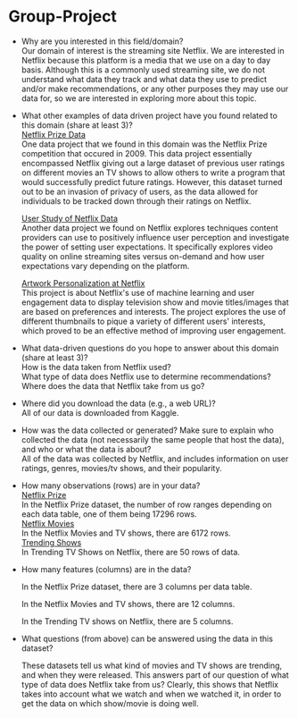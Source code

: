 # Group-Project

- Why are you interested in this field/domain?  
Our domain of interest is the streaming site Netflix. We are interested in Netflix because this platform is a media that we use 
on a day to day basis. Although this is a commonly used streaming site, we do not understand what data they track and what data 
they use to predict and/or make recommendations, or any other purposes they may use our data for, so we are interested in exploring more about this topic.

- What other examples of data driven project have you found related to this domain (share at least 3)?  
[Netflix Prize Data](https://www.kaggle.com/netflix-inc/netflix-prize-data?fbclid=IwAR0V2GJNG-iFmPBzOW35a0wICgwnQS38sSplFp9kkSpHlyAwLIzBcCfER9c)  
One data project that we found in this domain was the Netflix Prize competition that occured in 2009. This data project essentially encompassed Netflix giving out a large dataset of previous user ratings on different movies an TV shows to allow others to write a program that would successfully predict future ratings. However, this dataset turned out to be an invasion of privacy of users, as the data allowed for individuals to be tracked down through their ratings on Netflix. 

    [User Study of Netflix Data](https://link.springer.com/chapter/10.1007/978-3-319-20886-2_45?fbclid=IwAR3PynixfHMSl64c4zb0Cbycc5tyt3hYHqlSW3KFGRHtkH82RsF3gbIm6T8)  
    Another data project we found on Netflix explores techniques content providers can use to positively influence user perception and investigate the power of setting user expectations. It specifically explores video quality on online streaming sites versus on-demand and how user expectations vary depending on the platform.

    [Artwork Personalization at Netflix](https://netflixtechblog.com/artwork-personalization-c589f074ad76)  
    This project is about Netflix's use of machine learning and user engagement data to display television show and movie titles/images that are based on preferences and interests. The project
    explores the use of different thumbnails to pique a variety of different users' interests, which proved to be an effective method of improving user engagement.


- What data-driven questions do you hope to answer about this domain (share at least 3)?  
How is the data taken from Netflix used?  
What type of data does Netflix use to determine recommendations?  
Where does the data that Netflix take from us go?


- Where did you download the data (e.g., a web URL)?  
All of our data is downloaded from Kaggle.

- How was the data collected or generated? Make sure to explain who collected the data (not necessarily the same people that host the data), and who or what the data is about?  
All of the data was collected by Netflix, and includes information on user ratings, genres, movies/tv shows, and their popularity.


- How many observations (rows) are in your data?  
    [Netflix Prize](https://www.kaggle.com/netflix-inc/netflix-prize-data)  
    In the Netflix Prize dataset, the number of row ranges depending on each data table, one of them being 17296 rows.   
    [Netflix Movies](https://www.kaggle.com/shivamb/netflix-shows)  
    In the Netflix Movies and TV shows, there are 6172 rows.  
    [Trending Shows](https://www.kaggle.com/ritesh2000/trending-tv-shows-on-netflix)  
    In Trending TV Shows on Netflix, there are 50 rows of data. 

- How many features (columns) are in the data?  

    In the Netflix Prize dataset, there are 3 columns per data table. 

    In the Netflix Movies and TV shows, there are 12 columns.

    In the Trending TV shows on Netflix, there are 5 columns. 

- What questions (from above) can be answered using the data in this dataset?

    These datasets tell us what kind of movies and TV shows are trending, and when they were released. This answers part of our question of what type of data does Netflix take from us? Clearly, this shows that Netflix takes into account what we watch and when we watched it, in order to get the data on which show/movie is doing well. 

